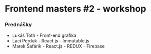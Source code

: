 # Frontend masters #2 - workshop
### Prednášky
 - Lukáš Tóth - Front-end grafika
 - Laci Perduk - React.js - Immutable.js
 - Marek Šafárik - React.js - REDUX - Firebase
